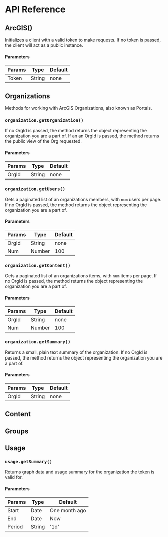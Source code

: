 
# API Reference

## ArcGIS()

Initializes a client with a valid token to make requests. If no token is passed, the client will act as a public instance.

#### Parameters
| Params         | Type         | Default                 |
| -------------- | ------------ | ----------------------- |
| Token          | String       | none                    |

## Organizations

Methods for working with ArcGIS Organizations, also known as Portals.

### `organization.getOrganization()`

If no OrgId is passed, the method returns the object representing the organization you are a part of. If an an OrgId is passed, the method returns the public view of the Org requested.

#### Parameters
| Params         | Type         | Default                 |
| -------------- | ------------ | ----------------------- |
| OrgId          | String       | none                    |

### `organization.getUsers()`

Gets a paginated list of an organizations members, with `num` users per page. If no OrgId is passed, the method returns the object representing the organization you are a part of.

#### Parameters
| Params         | Type         | Default                 |
| -------------- | ------------ | ----------------------- |
| OrgId          | String       | none                    |
| Num            | Number       | 100                     |

### `organization.getContent()`

Gets a paginated list of an organizations items, with `num` items per page. If no OrgId is passed, the method returns the object representing the organization you are a part of.

#### Parameters
| Params         | Type         | Default                 |
| -------------- | ------------ | ----------------------- |
| OrgId          | String       | none                    |
| Num            | Number       | 100                     |

### `organization.getSummary()`

Returns a small, plain text summary of the organization. If no OrgId is passed, the method returns the object representing the organization you are a part of.

#### Parameters
| Params         | Type         | Default                 |
| -------------- | ------------ | ----------------------- |
| OrgId          | String       | none                    |

## Content

## Groups

## Usage

### `usage.getSummary()`

Returns graph data and usage summary for the organization the token is valid for.

#### Parameters
| Params         | Type         | Default                 |
| -------------- | ------------ | ----------------------- |
| Start          | Date         | One month ago           |
| End            | Date         | Now                     |
| Period         | String       | '1d'                    |
